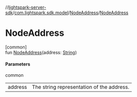 //[lightspark-server-sdk](../../../index.md)/[com.lightspark.sdk.model](../index.md)/[NodeAddress](index.md)/[NodeAddress](-node-address.md)

# NodeAddress

[common]\
fun [NodeAddress](-node-address.md)(address: [String](https://kotlinlang.org/api/latest/jvm/stdlib/kotlin/-string/index.html))

#### Parameters

common

| | |
|---|---|
| address | The string representation of the address. |
